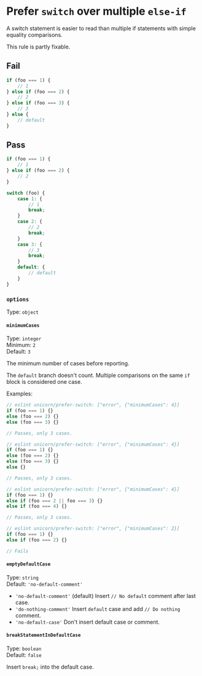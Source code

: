 # Prefer `switch` over multiple `else-if`

A switch statement is easier to read than multiple if statements with simple equality comparisons.

This rule is partly fixable.

## Fail

```js
if (foo === 1) {
	// 1
} else if (foo === 2) {
	// 2
} else if (foo === 3) {
	// 3
} else {
	// default
}
```

## Pass

```js
if (foo === 1) {
	// 1
} else if (foo === 2) {
	// 2
}
```

```js
switch (foo) {
	case 1: {
		// 1
		break;
	}
	case 2: {
		// 2
		break;
	}
	case 3: {
		// 3
		break;
	}
	default: {
		// default
	}
}
```

### `options`

Type: `object`

#### `minimumCases`

Type: `integer`\
Minimum: `2`\
Default: `3`

The minimum number of cases before reporting.

The `default` branch doesn't count. Multiple comparisons on the same `if` block is considered one case.

Examples:

```js
// eslint unicorn/prefer-switch: ["error", {"minimumCases": 4}]
if (foo === 1) {}
else (foo === 2) {}
else (foo === 3) {}

// Passes, only 3 cases.
```

```js
// eslint unicorn/prefer-switch: ["error", {"minimumCases": 4}]
if (foo === 1) {}
else (foo === 2) {}
else (foo === 3) {}
else {}

// Passes, only 3 cases.
```

```js
// eslint unicorn/prefer-switch: ["error", {"minimumCases": 4}]
if (foo === 1) {}
else if (foo === 2 || foo === 3) {}
else if (foo === 4) {}

// Passes, only 3 cases.
```

```js
// eslint unicorn/prefer-switch: ["error", {"minimumCases": 2}]
if (foo === 1) {}
else if (foo === 2) {}

// Fails
```

#### `emptyDefaultCase`

Type: `string`\
Default: `'no-default-comment'`

- `'no-default-comment'` (default)
	Insert `// No default` comment after last case.
- `'do-nothing-comment'`
	Insert `default` case and add `// Do nothing` comment.
- `'no-default-case'`
	Don't insert default case or comment.

#### `breakStatementInDefaultCase`

Type: `boolean`\
Default: `false`

Insert `break;` into the default case.
